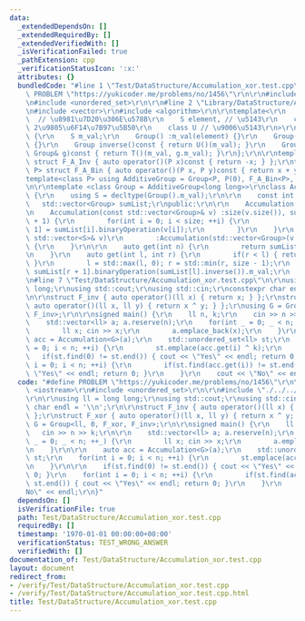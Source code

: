 ```yaml
---
data:
  _extendedDependsOn: []
  _extendedRequiredBy: []
  _extendedVerifiedWith: []
  _isVerificationFailed: true
  _pathExtension: cpp
  _verificationStatusIcon: ':x:'
  attributes: {}
  bundledCode: "#line 1 \"Test/DataStructure/Accumulation_xor.test.cpp\"\n#define\
    \ PROBLEM \"https://yukicoder.me/problems/no/1456\"\r\n\r\n#include <iostream>\r\
    \n#include <unordered_set>\r\n\r\n#line 2 \"Library/DataStructure/Accumulation.hpp\"\
    \n#include <vector>\r\n#include <algorithm>\r\n\r\ntemplate<\r\n    class S, \
    \  // \u8981\u7D20\u306E\u578B\r\n    S element, // \u5143\r\n    class T, //\
    \ 2\u9805\u6F14\u7B97\u5B50\r\n    class U // \u9006\u5143\r\n>\r\nstruct Group\
    \ {\r\n    S m_val;\r\n    Group() :m_val(element) {}\r\n    Group(S val) :m_val(val)\
    \ {}\r\n    Group inverse()const { return U()(m_val); }\r\n    Group binaryOperation(const\
    \ Group& g)const { return T()(m_val, g.m_val); }\r\n};\r\n\r\ntemplate<class P>\
    \ struct F_A_Inv { auto operator()(P x)const { return -x; } };\r\ntemplate<class\
    \ P> struct F_A_Bin { auto operator()(P x, P y)const { return x + y; } };\r\n\
    template<class P> using AdditiveGroup = Group<P, P(0), F_A_Bin<P>, F_A_Inv<P>>;\r\
    \n\r\ntemplate <class Group = AdditiveGroup<long long>>\r\nclass Accumulation\
    \ {\r\n    using S = decltype(Group().m_val);\r\n\r\n    const int size;\r\n \
    \   std::vector<Group> sumList;\r\npublic:\r\n\r\n    Accumulation() = delete;\r\
    \n    Accumulation(const std::vector<Group>& v) :size(v.size()), sumList(size\
    \ + 1) {\r\n        for(int i = 0; i < size; ++i) {\r\n            sumList[i +\
    \ 1] = sumList[i].binaryOperation(v[i]);\r\n        }\r\n    }\r\n    Accumulation(const\
    \ std::vector<S>& v)\r\n        :Accumulation(std::vector<Group>(v.begin(), v.end()))\
    \ {\r\n    }\r\n\r\n    auto get(int n) {\r\n        return sumList[n + 1].m_val;\r\
    \n    }\r\n    auto get(int l, int r) {\r\n        if(r < l) { return Group().m_val;\
    \ }\r\n        l = std::max(l, 0); r = std::min(r, size - 1);\r\n        return\
    \ sumList[r + 1].binaryOperation(sumList[l].inverse()).m_val;\r\n    }\r\n};\r\
    \n#line 7 \"Test/DataStructure/Accumulation_xor.test.cpp\"\n\r\nusing ll = long\
    \ long;\r\nusing std::cout;\r\nusing std::cin;\r\nconstexpr char endl = '\\n';\r\
    \n\r\nstruct F_inv { auto operator()(ll x) { return x; } };\r\nstruct F_xor {\
    \ auto operator()(ll x, ll y) { return x ^ y; } };\r\nusing G = Group<ll, 0, F_xor,\
    \ F_inv>;\r\n\r\nsigned main() {\r\n    ll n, k;\r\n    cin >> n >> k;\r\n\r\n\
    \    std::vector<ll> a; a.reserve(n);\r\n    for(int _ = 0; _ < n; ++_) {\r\n\
    \        ll x; cin >> x;\r\n        a.emplace_back(x);\r\n    }\r\n\r\n    auto\
    \ acc = Accumulation<G>(a);\r\n    std::unordered_set<ll> st;\r\n    for(int i\
    \ = 0; i < n; ++i) {\r\n        st.emplace(acc.get(i) ^ k);\r\n    }\r\n\r\n \
    \   if(st.find(0) != st.end()) { cout << \"Yes\" << endl; return 0; }\r\n    for(int\
    \ i = 0; i < n; ++i) {\r\n        if(st.find(acc.get(i)) != st.end()) { cout <<\
    \ \"Yes\" << endl; return 0; }\r\n    }\r\n    cout << \"No\" << endl;\r\n}\n"
  code: "#define PROBLEM \"https://yukicoder.me/problems/no/1456\"\r\n\r\n#include\
    \ <iostream>\r\n#include <unordered_set>\r\n\r\n#include \"./../../Library/DataStructure/Accumulation.hpp\"\
    \r\n\r\nusing ll = long long;\r\nusing std::cout;\r\nusing std::cin;\r\nconstexpr\
    \ char endl = '\\n';\r\n\r\nstruct F_inv { auto operator()(ll x) { return x; }\
    \ };\r\nstruct F_xor { auto operator()(ll x, ll y) { return x ^ y; } };\r\nusing\
    \ G = Group<ll, 0, F_xor, F_inv>;\r\n\r\nsigned main() {\r\n    ll n, k;\r\n \
    \   cin >> n >> k;\r\n\r\n    std::vector<ll> a; a.reserve(n);\r\n    for(int\
    \ _ = 0; _ < n; ++_) {\r\n        ll x; cin >> x;\r\n        a.emplace_back(x);\r\
    \n    }\r\n\r\n    auto acc = Accumulation<G>(a);\r\n    std::unordered_set<ll>\
    \ st;\r\n    for(int i = 0; i < n; ++i) {\r\n        st.emplace(acc.get(i) ^ k);\r\
    \n    }\r\n\r\n    if(st.find(0) != st.end()) { cout << \"Yes\" << endl; return\
    \ 0; }\r\n    for(int i = 0; i < n; ++i) {\r\n        if(st.find(acc.get(i)) !=\
    \ st.end()) { cout << \"Yes\" << endl; return 0; }\r\n    }\r\n    cout << \"\
    No\" << endl;\r\n}"
  dependsOn: []
  isVerificationFile: true
  path: Test/DataStructure/Accumulation_xor.test.cpp
  requiredBy: []
  timestamp: '1970-01-01 00:00:00+00:00'
  verificationStatus: TEST_WRONG_ANSWER
  verifiedWith: []
documentation_of: Test/DataStructure/Accumulation_xor.test.cpp
layout: document
redirect_from:
- /verify/Test/DataStructure/Accumulation_xor.test.cpp
- /verify/Test/DataStructure/Accumulation_xor.test.cpp.html
title: Test/DataStructure/Accumulation_xor.test.cpp
---
```

